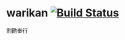 # warikan [![Build Status](https://travis-ci.org/kawa/warikan.svg?branch=master)](https://travis-ci.org/kawa/warikan)
割勘奉行
